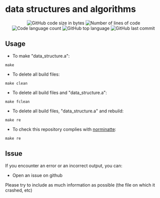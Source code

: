 # data structures and algorithms

<p align="center">
	<img alt="GitHub code size in bytes" src="https://img.shields.io/github/languages/code-size/juwkim/data_structures?color=lightblue" />
	<img alt="Number of lines of code" src="https://img.shields.io/tokei/lines/github/juwkim/data_structures?color=critical" />
	<img alt="Code language count" src="https://img.shields.io/github/languages/count/juwkim/data_structures?color=yellow" />
	<img alt="GitHub top language" src="https://img.shields.io/github/languages/top/juwkim/data_structures?color=blue" />
	<img alt="GitHub last commit" src="https://img.shields.io/github/last-commit/juwkim/data_structures?color=green" />
</p>

## Usage

- To make "data_structure.a":

```
make
```

- To delete all build files:

```
make clean
```

- To delete all build files and "data_structure.a":

```
make fclean
```

- To delete all build files, "data_structure.a" and rebuild:

```
make re
```

- To check this repository complies with [norminatte](https://github.com/42School/norminette):

```
make re
```



## Issue

If you encounter an error or an incorrect output, you can:
 - Open an issue on github
    

Please try to include as much information as possible (the file on which it crashed, etc)
